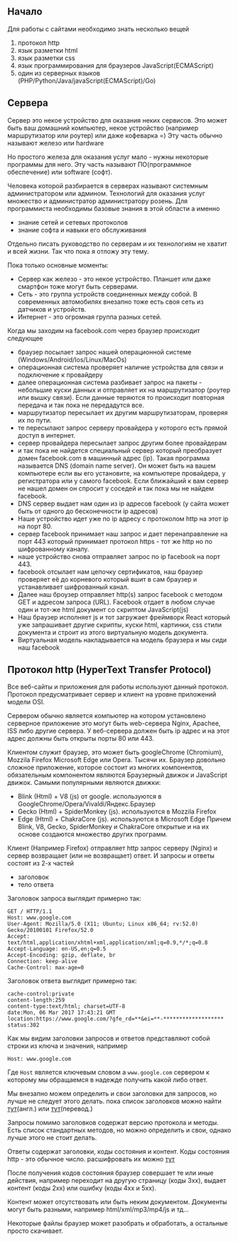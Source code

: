 ## Начало

Для работы с сайтами необходимо знать несколько вещей
1. протокол http
2. язык разметки html
3. язык разметки css
4. язык программирования для браузеров JavaScript(ECMAScript)
5. один из серверных языков (PHP/Python/Java/javaScript(ECMAScript)/Go)

## Сервера
Сервер это некое устройство для оказания неких сервисов. Это может быть ваш
домашний компьютер, некое устройство (например маршрутизатор или роутер) или даже
кофеварка =)
Эту часть обычно называют железо или hardware

Но простого железа для оказания услуг мало - нужны некоторые программы для него.
Эту часть называют ПО(программное обеспечение) или software (софт).

Человека которой разбирается в серверах называют системным администратором или
админом. Технологий для оказания услуг множество и администратор администратору
розень. Для программиста необходимы базовые знания в этой области а именно

- знание сетей и сетевых протоколов
- знание софта и навыки его обслуживания

Отдельно писать руководство по серверам и их технологиям не хватит и всей жизни.
Так что пока я отложу эту тему.

Пока только основные моменты:

- Сервер как железо - это некое устройство. Планшет или даже смартфон тоже могут
 быть серверами.
- Сеть - это группа устройств соединенных между собой. В современных автомобилях
внезапно тоже есть своя сеть из датчиков и устройств.
- Интернет - это огромная группа разных сетей.

Когда мы заходим на facebook.com через браузер происходит следующее
- браузер посылает запрос нашей операционной системе (Windows/Android/Ios/Linux/MacOs)
- операционная система проверяет наличие устройства для связи и подключение к провайдеру
- далее операционная система разбивает запрос на пакеты - небольшие куски данных и отправляет
их на маршрутизатор (роутер или вышку связи). Если данные теряются то происходит повторная 
передача и так пока не передадутся все.
- маршрутизатор пересылает их другим маршрутизаторам, проверяя их по пути.
- те пересылают запрос серверу провайдера у которого есть прямой доступ в интернет.
- сервер провайдера пересылает запрос другим более провайдерам
- и так пока не найдется специальный сервер который преобразует домен facebook.com в
машинный адрес (ip). Такая программа называется DNS (domain name server). Он может быть
на вашем компьютере если вы его установите, на компьютере провайдера, у регистратора или у самого
facebook. Если ближайший к вам сервер не нашел домен он спросит у соседей и так пока 
мы не найдем facebook.
- DNS сервер выдает нам один из ip адресов facebook (у сайта может быть от одного до бесконечности ip адресов)
- Наше устройство идет уже по ip адресу с протоколом http на этот ip на порт 80.
- сервер facebook принимает наш запрос и дает перенаправление на порт 443 который
принимает протокол https - тот же http но по шифрованному каналу.
- наше устройство снова отправляет запрос по ip facebook на порт 443.
- facebook отсылает нам цепочку сертификатов, наш браузер проверяет её до корневого который
вшит в сам браузер и устанавливает шифрованный канал.
- Далее наш броузер отправляет http(s) запрос facebook с методом GET и адресом запроса
(URL). Facebook отдает в любом случае один и тот-же html документ со скриптом JavaScript(js)
- Наш браузер исполняет js и тот загружает фреймворк React который уже запрашивает другие скрипты,
куски html, картинки, css стили документа и строит из этого виртуальную модель документа.
- Виртуальная модель накладывается на модель браузера и мы сиди наш facebook


## Протокол http (HyperText Transfer Protocol)

Все веб-сайты и приложения для работы используют данный протокол.
Протокол предусматривает сервер и клиент на уровне приложений модели OSI.

Сервером обычно является компьютер на котором установлено серверное приложение
это могут быть web-сервера Nginx, Apachee, ISS либо другие сервера. У веб-сервера 
должен быть ip адрес и на этот адрес должны быть открыты порты 80 или 443. 

Клиентом служит браузер, это может быть googleChrome (Chromium), Mozzila Firefox
Microsoft Edge или Opera. Тысячи их. Браузер довольно сложное приложение, которое
состоит из многих компонентов, обязательным компонентом являются 
Браузерный движок и JavaScript движок. Самыми популярными являются движки:
- Blink (Html) + V8 (js) от google. используются в GoogleChrome/Opera/Vivaldi/Яндекс.Браузер
- Gecko (Html) + SpiderMonkey (js). используются в  Mozzila Firefox
- Edge (Html) + ChakraCore (js). используются в  Microsoft Edge
Причем Blink, V8, Gecko, SpiderMonkey и ChakraCore открытые и на их основе создаются
множество других программ.

Клиент (Например Firefox) отправляет http запрос серверу (Nginx) и сервер возвращает
(или не возвращает) ответ. И запросы и ответы состоят из 2-х частей
- заголовок
- тело ответа

Заголовок запроса выглядит примерно так:

```http
GET / HTTP/1.1
Host: www.google.com
User-Agent: Mozilla/5.0 (X11; Ubuntu; Linux x86_64; rv:52.0) Gecko/20100101 Firefox/52.0
Accept: text/html,application/xhtml+xml,application/xml;q=0.9,*/*;q=0.8
Accept-Language: en-US,en;q=0.5
Accept-Encoding: gzip, deflate, br
Connection: keep-alive
Cache-Control: max-age=0
```


Заголовок ответа выглядит примерно так:

```http
cache-control:private
content-length:259
content-type:text/html; charset=UTF-8
date:Mon, 06 Mar 2017 17:43:21 GMT
location:https://www.google.com/?gfe_rd=**&ei=**-*******************
status:302
```

Как мы видим заголовки запросов и ответов представляют собой
строки из ключа и значения, например 
```
Host: www.google.com
```
Где `Host` является ключевым словом а `www.google.com` сервером к которому мы 
обращаемся в надежде получить какой либо ответ.

Мы внезапно можем определить и свои заголовки для запросов, но лучше не 
следует этого делать. пока список заголовков можно найти 
[тут](http://www.iana.org/assignments/message-headers/message-headers.xhtml)(англ.)
или
[тут](https://developer.mozilla.org/ru/docs/Web/HTTP/%D0%97%D0%B0%D0%B3%D0%BE%D0%BB%D0%BE%D0%B2%D0%BA%D0%B8)(перевод.)

Запросы помимо заголовков содержат версию протокола и методы. Есть список 
стандартных методов, но можно определить и свои, однако лучше этого не стоит делать.

Ответы содержат заголовки, коды состояния и контент.
Коды состояния http - это обычное число. расшифровать их можно 
[тут](https://ru.wikipedia.org/wiki/%D0%A1%D0%BF%D0%B8%D1%81%D0%BE%D0%BA_%D0%BA%D0%BE%D0%B4%D0%BE%D0%B2_%D1%81%D0%BE%D1%81%D1%82%D0%BE%D1%8F%D0%BD%D0%B8%D1%8F_HTTP)

После получения кодов состояния браузер совершает те или иные действия, например
переходит на другую страницу (коды 3xx), выдает контент (коды 2xx) или ошибку
(коды 4xx и 5xx).

Контент может отсутствовать или быть неким документом. Документы могут быть разными,
например html/xml/mp3/mp4/js и тд...

Некоторые файлы браузер может разобрать и обработать, а остальные просто скачивает.
